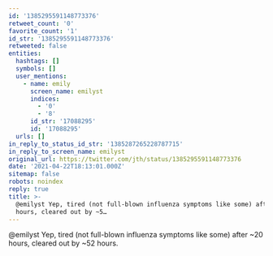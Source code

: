```yaml
---
id: '1385295591148773376'
retweet_count: '0'
favorite_count: '1'
id_str: '1385295591148773376'
retweeted: false
entities:
  hashtags: []
  symbols: []
  user_mentions:
    - name: emily
      screen_name: emilyst
      indices:
        - '0'
        - '8'
      id_str: '17088295'
      id: '17088295'
  urls: []
in_reply_to_status_id_str: '1385287265228787715'
in_reply_to_screen_name: emilyst
original_url: https://twitter.com/jth/status/1385295591148773376
date: '2021-04-22T18:13:01.000Z'
sitemap: false
robots: noindex
reply: true
title: >-
  @emilyst Yep, tired (not full-blown influenza symptoms like some) after ~20
  hours, cleared out by ~5…
---
```


@emilyst Yep, tired (not full-blown influenza symptoms like some) after ~20 hours, cleared out by ~52 hours.